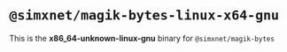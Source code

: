 # `@simxnet/magik-bytes-linux-x64-gnu`

This is the **x86_64-unknown-linux-gnu** binary for `@simxnet/magik-bytes`
